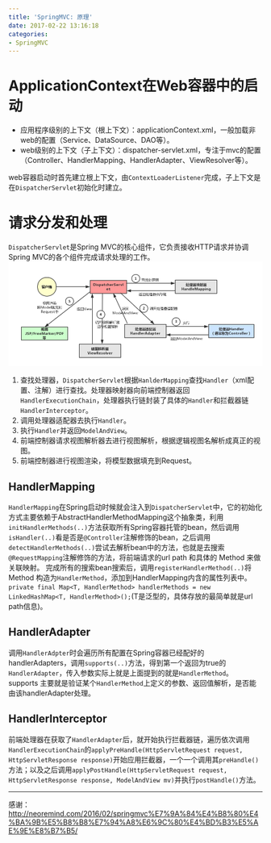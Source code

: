 ```yaml
---
title: 'SpringMVC: 原理'
date: 2017-02-22 13:16:18
categories:
- SpringMVC
---
```


# ApplicationContext在Web容器中的启动
* 应用程序级别的上下文（根上下文）：applicationContext.xml，一般加载非web的配置（Service、DataSource、DAO等）。
* web级别的上下文（子上下文）：dispatcher-servlet.xml，专注于mvc的配置（Controller、HandlerMapping、HandlerAdapter、ViewResolver等）。

web容器启动时首先建立根上下文，由`ContextLoaderListener`完成，子上下文是在`DispatcherServlet`初始化时建立。

# 请求分发和处理
`DispatcherServlet`是Spring MVC的核心组件，它负责接收HTTP请求并协调Spring MVC的各个组件完成请求处理的工作。
![](/images/springmvc/springmvc-framework.png)

1. 查找处理器，`DispatcherServlet`根据`HanlderMapping`查找`Handler`（xml配置、注解）进行查找。处理器映射器向前端控制器返回`HandlerExecutionChain`，处理器执行链封装了具体的`Handler`和拦截器链`HandlerInterceptor`。
2. 调用处理器适配器去执行`Handler`。
3. 执行`Handler`并返回`ModelAndView`。
4. 前端控制器请求视图解析器去进行视图解析，根据逻辑视图名解析成真正的视图。
5. 前端控制器进行视图渲染，将模型数据填充到Request。

## HandlerMapping
`HandlerMapping`在Spring启动时候就会注入到`DispatcherServlet`中，它的初始化方式主要依赖于AbstractHandlerMethodMapping这个抽象类，利用`initHandlerMethods(..)`方法获取所有Spring容器托管的bean，然后调用`isHandler(..)`看是否是`@Controller`注解修饰的bean，之后调用`detectHandlerMethods(..)`尝试去解析bean中的方法，也就是去搜索`@RequestMapping`注解修饰的方法，将前端请求的url path 和具体的 Method 来做关联映射。
完成所有的搜索bean搜索后，调用`registerHandlerMethod(..)`将 Method 构造为`HandlerMethod`，添加到HandlerMapping内含的属性列表中。`private final Map<T, HandlerMethod> handlerMethods = new LinkedHashMap<T, HandlerMethod>();`(T是泛型的，具体存放的最简单就是url path信息)。

## HandlerAdapter
调用`HandlerAdpter`时会遍历所有配置在Spring容器已经配好的 handlerAdapters，调用`supports(..)`方法，得到第一个返回为true的`HandlerAdapter`，传入参数实际上就是上面提到的就是`HandlerMethod`。 supports 主要就是验证某个`HandlerMethod`上定义的参数、返回值解析，是否能由该handlerAdapter处理。

## HandlerInterceptor
前端处理器在获取了`HandlerAdapter`后，就开始执行拦截器链，遍历依次调用`HandlerExecutionChain`的`applyPreHandle(HttpServletRequest request, HttpServletResponse response)`开始应用拦截器，一个一个调用其`preHandle()`方法；以及之后调用`applyPostHandle(HttpServletRequest request, HttpServletResponse response, ModelAndView mv)`并执行`postHandle()`方法。


* * *
感谢：
http://neoremind.com/2016/02/springmvc%E7%9A%84%E4%B8%80%E4%BA%9B%E5%B8%B8%E7%94%A8%E6%9C%80%E4%BD%B3%E5%AE%9E%E8%B7%B5/